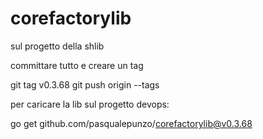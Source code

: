 # corefactorylib

sul progetto della shlib 

committare tutto e creare un tag

git tag v0.3.68
git push origin --tags

 

 

per caricare la lib sul progetto devops:

go get github.com/pasqualepunzo/corefactorylib@v0.3.68